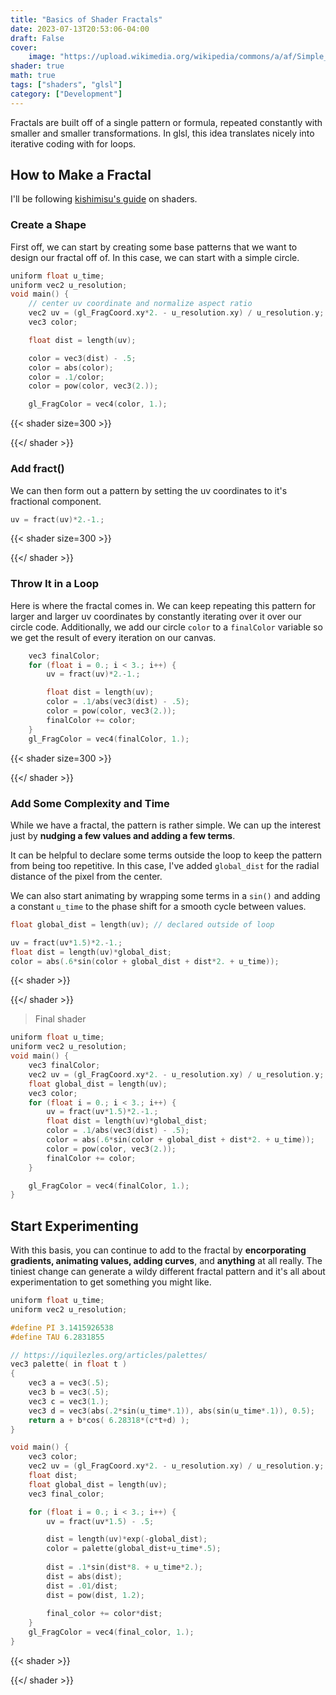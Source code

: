 ```yaml
---
title: "Basics of Shader Fractals"
date: 2023-07-13T20:53:06-04:00
draft: False
cover:
    image: "https://upload.wikimedia.org/wikipedia/commons/a/af/Simple_Fractals.png"
shader: true
math: true
tags: ["shaders", "glsl"]
category: ["Development"]
---
```


Fractals are built off of a single pattern or formula, repeated constantly with smaller and smaller transformations. In glsl, this idea translates nicely into iterative coding with for loops.

## How to Make a Fractal

I'll be following [kishimisu's guide](https://www.youtube.com/watch?v=f4s1h2YETNY) on shaders.

### Create a Shape

First off, we can start by creating some base patterns that we want to design our fractal off of. In this case, we can start with a simple circle.

```c
uniform float u_time;
uniform vec2 u_resolution;
void main() {
    // center uv coordinate and normalize aspect ratio
    vec2 uv = (gl_FragCoord.xy*2. - u_resolution.xy) / u_resolution.y;
    vec3 color;

    float dist = length(uv);

    color = vec3(dist) - .5;
    color = abs(color);
    color = .1/color;
    color = pow(color, vec3(2.));

    gl_FragColor = vec4(color, 1.);
```

{{< shader size=300 >}}
<script class="fragmentShader" type="x-shader/x-fragment">
uniform float u_time;
uniform vec2 u_resolution;
void main() {
    vec2 uv = (gl_FragCoord.xy*2. - u_resolution.xy) / u_resolution.y;
    vec3 color;

    float dist = length(uv);

    color = vec3(dist) - .5;
    color = abs(color);
    color = .1/color;
    color = pow(color, vec3(2.));

    gl_FragColor = vec4(color, 1.);
}
</script>
{{</ shader >}}

### Add fract()

We can then form out a pattern by setting the uv coordinates to it's fractional component.

```c
uv = fract(uv)*2.-1.;
```

{{< shader size=300 >}}
<script class="fragmentShader" type="x-shader/x-fragment">
uniform float u_time;
uniform vec2 u_resolution;
void main() {
    vec2 uv = (gl_FragCoord.xy*2. - u_resolution.xy) / u_resolution.y;
    vec3 color;
    uv = fract(uv)*2.-1.;

    float dist = length(uv);

    color = vec3(dist) - .5;
    color = abs(color);
    color = .1/color;
    color = pow(color, vec3(2.));

    gl_FragColor = vec4(color, 1.);
}
</script>
{{</ shader >}}

### Throw It in a Loop

Here is where the fractal comes in. We can keep repeating this pattern for larger and larger uv coordinates by constantly iterating over it over our circle code. Additionally, we add our circle `color` to a `finalColor` variable so we get the result of every iteration on our canvas.

```c
    vec3 finalColor;
    for (float i = 0.; i < 3.; i++) {
        uv = fract(uv)*2.-1.;

        float dist = length(uv);
        color = .1/abs(vec3(dist) - .5);
        color = pow(color, vec3(2.));
        finalColor += color;
    }
    gl_FragColor = vec4(finalColor, 1.);
```

{{< shader size=300 >}}
<script class="fragmentShader" type="x-shader/x-fragment">
uniform float u_time;
uniform vec2 u_resolution;
void main() {
    vec3 finalColor;
    vec2 uv = (gl_FragCoord.xy*2. - u_resolution.xy) / u_resolution.y;
    vec3 color;
    for (float i = 0.; i < 3.; i++) {
        uv = fract(uv)*2.-1.;
        float dist = length(uv);
        color = .1/abs(vec3(dist) - .5);
        color = pow(color, vec3(2.));
        finalColor += color;
    }

    gl_FragColor = vec4(finalColor, 1.);
}
</script>
{{</ shader >}}

### Add Some Complexity and Time

While we have a fractal, the pattern is rather simple. We can up the interest just by **nudging a few values and adding a few terms**.

It can be helpful to declare some terms outside the loop to keep the pattern from being too repetitive. In this case, I've added `global_dist` for the radial distance of the pixel from the center.

We can also start animating by wrapping some terms in a `sin()` and adding a constant `u_time` to the phase shift for a smooth cycle between values.

```c
float global_dist = length(uv); // declared outside of loop

uv = fract(uv*1.5)*2.-1.;
float dist = length(uv)*global_dist;
color = abs(.6*sin(color + global_dist + dist*2. + u_time));
```

{{< shader >}}
<script class="fragmentShader" type="x-shader/x-fragment">
uniform float u_time;
uniform vec2 u_resolution;
void main() {
    vec3 finalColor;
    vec2 uv = (gl_FragCoord.xy*2. - u_resolution.xy) / u_resolution.y;
    float global_dist = length(uv);
    vec3 color;
    for (float i = 0.; i < 3.; i++) {
        uv = fract(uv*1.5)*2.-1.;
        float dist = length(uv)*global_dist;
        color = .1/abs(vec3(dist) - .5);
        color = abs(.6*sin(color + global_dist + dist*2. + u_time));
        color = pow(color, vec3(2.));
        finalColor += color;
    }

    gl_FragColor = vec4(finalColor, 1.);
}
</script>
{{</ shader >}}

> Final shader

```c
uniform float u_time;
uniform vec2 u_resolution;
void main() {
    vec3 finalColor;
    vec2 uv = (gl_FragCoord.xy*2. - u_resolution.xy) / u_resolution.y;
    float global_dist = length(uv);
    vec3 color;
    for (float i = 0.; i < 3.; i++) {
        uv = fract(uv*1.5)*2.-1.;
        float dist = length(uv)*global_dist;
        color = .1/abs(vec3(dist) - .5);
        color = abs(.6*sin(color + global_dist + dist*2. + u_time));
        color = pow(color, vec3(2.));
        finalColor += color;
    }

    gl_FragColor = vec4(finalColor, 1.);
}
```


## Start Experimenting

With this basis, you can continue to add to the fractal by **encorporating gradients, animating values, adding curves**, and **anything** at all really. The tiniest change can generate a wildy different fractal pattern and it's all about experimentation to get something you might like.

```c
uniform float u_time;
uniform vec2 u_resolution;

#define PI 3.1415926538
#define TAU 6.2831855

// https://iquilezles.org/articles/palettes/
vec3 palette( in float t )
{
    vec3 a = vec3(.5);
    vec3 b = vec3(.5);
    vec3 c = vec3(1.);
    vec3 d = vec3(abs(.2*sin(u_time*.1)), abs(sin(u_time*.1)), 0.5);
    return a + b*cos( 6.28318*(c*t+d) );
}

void main() {
    vec3 color;
    vec2 uv = (gl_FragCoord.xy*2. - u_resolution.xy) / u_resolution.y;
    float dist;
    float global_dist = length(uv);
    vec3 final_color;

    for (float i = 0.; i < 3.; i++) {
        uv = fract(uv*1.5) - .5;

        dist = length(uv)*exp(-global_dist);
        color = palette(global_dist+u_time*.5);
        
        dist = .1*sin(dist*8. + u_time*2.);
        dist = abs(dist);
        dist = .01/dist;
        dist = pow(dist, 1.2);
        
        final_color += color*dist;
    }
    gl_FragColor = vec4(final_color, 1.);
}
```

{{< shader >}}
<script class="fragmentShader" type="x-shader/x-fragment">
uniform float u_time;
uniform vec2 u_resolution;

#define PI 3.1415926538
#define TAU 6.2831855

// https://iquilezles.org/articles/palettes/
vec3 palette( in float t )
{
    vec3 a = vec3(.5);
    vec3 b = vec3(.5);
    vec3 c = vec3(1.);
    vec3 d = vec3(abs(.2*sin(u_time*.1)), abs(sin(u_time*.1)), 0.5);
    return a + b*cos( 6.28318*(c*t+d) );
}

void main() {
    vec3 color;
    vec2 uv = (gl_FragCoord.xy*2. - u_resolution.xy) / u_resolution.y;
    float dist;
    float global_dist = length(uv);
    vec3 final_color;

    for (float i = 0.; i < 3.; i++) {
        uv = fract(uv*1.5) - .5;

        dist = length(uv)*exp(-global_dist);
        color = palette(global_dist+u_time*.5);
        
        dist = .1*sin(dist*8. + u_time*2.);
        dist = abs(dist);
        dist = .01/dist;
        dist = pow(dist, 1.2);
        
        final_color += color*dist;
    }
    gl_FragColor = vec4(final_color, 1.);
}
</script>
{{</ shader >}}
